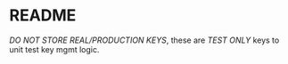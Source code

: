 # README

*DO NOT STORE REAL/PRODUCTION KEYS*, these are *TEST ONLY* keys to unit test
key mgmt logic.


